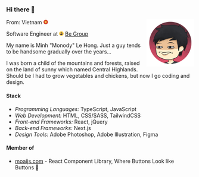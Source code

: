 ### Hi there 👋

<img src="./assets/me.png" align="right" height="128" />

From: Vietnam <img src="./assets/flag-vn.png" height="12" />

Software Engineer at <img src="./assets/be.png" height="12" /> [Be Group]

[Be Group]: https://www.linkedin.com/company/begroupjsc/

My name is Minh "Monody" Le Hong. Just a guy
tends to be handsome gradually over the years…

I was born a child of the mountains and forests,
raised on the land of sunny which named Central Highlands.
Should be I had to grow vegetables and chickens,
but now I go coding and design.

#### Stack

- *Programming Languages:* TypeScript, JavaScript
- *Web Development:* HTML, CSS/SASS, TailwindCSS
- *Front-end Frameworks:* React, jQuery
- *Back-end Frameworks:* Next.js
- *Design Tools:* Adobe Photoshop, Adobe Illustration, Figma

#### Member of
- [moaijs.com] - React Component Library, Where Buttons Look like Buttons 🗿

[moaijs.com]: https://moaijs.com/
